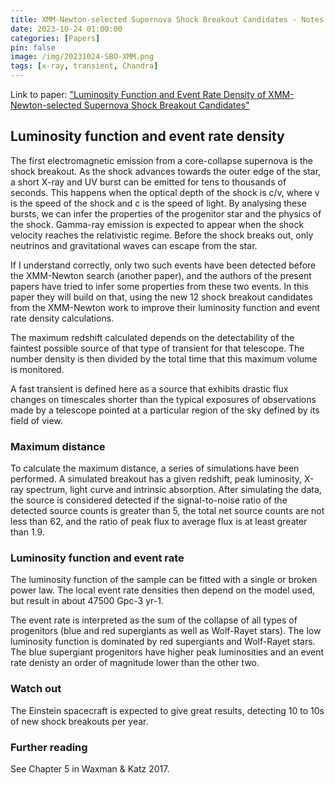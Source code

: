 ```yaml
---
title: XMM-Newton-selected Supernova Shock Breakout Candidates - Notes on Sun et al. 2022
date: 2023-10-24 01:00:00
categories: [Papers]
pin: false
image: /img/20231024-SBO-XMM.png
tags: [x-ray, transient, Chandra]
---
```


Link to paper: ["Luminosity Function and Event Rate Density of XMM-Newton-selected Supernova Shock Breakout Candidates"](https://arxiv.org/abs/2202.05291) 

## Luminosity function and event rate density
The first electromagnetic emission from a core-collapse supernova is the shock breakout. As the shock advances towards the outer edge of the star, a short X-ray and UV burst can be emitted for tens to thousands of seconds. This happens when the optical depth of the shock is c/v, where v is the speed of the shock and c is the speed of light. By analysing these bursts, we can infer the properties of the progenitor star and the physics of the shock. Gamma-ray emission is expected to appear when the shock velocity reaches the relativistic regime. Before the shock breaks out, only neutrinos and gravitational waves can escape from the star.

If I understand correctly, only two such events have been detected before the XMM-Newton search (another paper), and the authors of the present papers have tried to infer some properties from these two events. In this paper they will build on that, using the new 12 shock breakout candidates from the XMM-Newton work to improve their luminosity function and event rate density calculations.

The maximum redshift calculated depends on the detectability of the faintest possible source of that type of transient for that telescope. The number density is then divided by the total time that this maximum volume is monitored. 

A fast transient is defined here as a source that exhibits drastic flux changes on timescales shorter than the typical exposures of observations made by a telescope pointed at a particular region of the sky defined by its field of view.

### Maximum distance
To calculate the maximum distance, a series of simulations have been performed. A simulated breakout has a given redshift, peak luminosity, X-ray spectrum, light curve and intrinsic absorption. After simulating the data, the source is considered detected if the signal-to-noise ratio of the detected source counts is greater than 5, the total net source counts are not less than 62, and the ratio of peak flux to average flux is at least greater than 1.9. 

### Luminosity function and event rate
The luminosity function of the sample can be fitted with a single or broken power law. The local event rate densities then depend on the model used, but result in about 47500 Gpc-3 yr-1. 

The event rate is interpreted as the sum of the collapse of all types of progenitors (blue and red supergiants as well as Wolf-Rayet stars). The low luminosity function is dominated by red supergiants and Wolf-Rayet stars. The blue supergiant progenitors have higher peak luminosities and an event rate denisty an order of magnitude lower than the other two. 

### Watch out
The Einstein spacecraft is expected to give great results, detecting 10 to 10s of new shock breakouts per year.

### Further reading
See Chapter 5 in Waxman & Katz 2017.